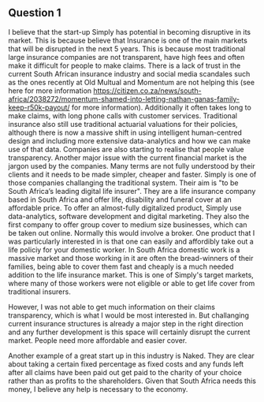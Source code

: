 ## Question 1

I believe that the start-up Simply has potential in becoming disruptive in its market. This is because believe that Insurance is one of the main markets that will be disrupted in the next 5 years. This is because most traditional large insurance companies are not transparent, have high fees and often make it difficult for people to make claims. There is a lack of trust in the current South African insurance industry and social media scandales such as the ones recently at Old Multual and Momentum are not helping this (see here for more information https://citizen.co.za/news/south-africa/2038272/momentum-shamed-into-letting-nathan-ganas-family-keep-r50k-payout/ for more information). Additionally it often takes long to make claims, with long phone calls with customer services. Traditional insurance also still use traditional actuarial valuations for their policies, although there is now a massive shift in using intelligent human-centred design and including more extensive data-analytics and how we can make use of that data. Companies are also starting to realise that people value transparency. Another major issue with the current financial market is the jargon used by the companies. Many terms are not fully understood by their clients and it needs to be made simpler, cheaper and faster.
Simply is one of those companies challanging the traditional system. Their aim is "to be South Africa’s leading digital life insurer". They are a life insurance company based in South Africa and offer life, disability and funeral cover at an affordable price. To offer an almost-fully digitalized product, Simply use data-analytics, software development and digital marketing. They also the first company to offer group cover to medium size businesses, which can be taken out online. Normally this would involve a broker. 
One product that I was particularly interested in is that one can easily and affordibly take out a life policiy for your domestic worker. In South Africa domestic work is a massive market and those working in it are often the bread-winners of their families, being able to cover them fast and cheaply is a much needed addition to the life insurance market. This is one of Simply's target markets, where many of those workers were not eligible or able to get life cover from traditional insurers. 

However, I was not able to get much information on their claims transparency, which is what I would be most interested in. But challanging current insurance structures is already a major step in the right direction and any further development is this space will certainly disrupt the current market. People need more affordable and easier cover.

Another example of a great start up in this industry is Naked. They are clear about taking a certain fixed percentage as fixed costs and any funds left after all claims have been paid out get paid to the charity of your choice rather than as profits to the shareholders. Given that South Africa needs this money, I believe any help is necessary to the economy. 
